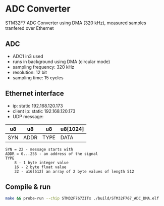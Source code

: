 # ADC Converter

STM32F7 ADC Converter using DMA (320 kHz), measured samples tranfered over Ethernet

## ADC

- ADC1 in3 used
- runs in background using DMA (circular mode)
- sampling frequency: 320 kHz
- resolution: 12 bit
- sampling time: 15 cycles

## Ethernet interface

- ip: static 192.168.120.173
- client ip: static 192.168.120.173
- UDP message:

| u8  | u8   | u8   | u8[1024]  |
|-----|------|------|-----------|
| SYN | ADDR | TYPE | DATA      |
    SYN = 22 - message starts with
    ADDR = 0...255 - an address of the signal
    TYPE
        8 - 1 byte integer value
        16 - 2 byte float value
        32 - u16[512] an array of 2 byte values of length 512

## Compile & run

```bash
make && probe-run --chip STM32F767ZITx ./build/STM32F767_ADC_DMA.elf
```
